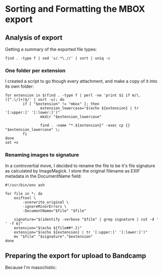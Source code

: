 # Sorting and Formatting the MBOX export

## Analysis of export

Getting a summary of the exported file types:

```
find . -type f | sed 's/.*\.//' | sort | uniq -c
```


### One folder per extension

I created a script to go though every attachment, and make a copy of it into
its own folder:

```
for extension in $(find . -type f | perl -ne 'print $1 if m/\.([^.\/]+)$/' | sort -u); do
        if [ "$extension" != "mbox" ]; then
                extension_lowercase="$(echo ${extension} | tr '[:upper:]' '[:lower:]')"
                mkdir "$extension_lowercase"

                find . -name "*.${extension}" -exec cp {} "$extension_lowercase" \;
        fi
done
set +x
```

### Renaming images to signature

In a controvertial move, I decided to rename the file to be it's file signature
as calculated by ImageMagick. I store the original filename as EXIF metadata
in the DocumentName field:

```
#!/usr/bin/env ash

for file in *; do
	exiftool \
		-overwrite_original \
		-ignoreMinorErrors \
		-DocumentName="$file" "$file"

	signature="$(identify -verbose "$file" | grep signature | cut -d ' ' -f 6)"
	extension="$(echo ${file##*.})"
	extension="$(echo ${extension} | tr '[:upper:]' '[:lower:]')"
	mv "$file" "$signature"."$extension"
done	
```


## Preparing the export for upload to Bandcamp

Because I'm masochistic:

```

```

